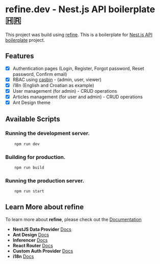 # refine.dev - Nest.js API boilerplate 🇭🇷


This project was build using [refine](https://github.com/refinedev/refine). This is a boilerplate for [Nest.js API boilerplate](https://github.com/poliath/nestjs-poliath-boilerplate) project. 

## Features

- [x] Authentication pages (Login, Register, Forgot password, Reset password, Confirm email)
- [x] RBAC using [casbin](https://github.com/casbin/casbin) - (admin, user, viewer)
- [x] i18n (English and Croatian as example)
- [x] User management (for admin) - CRUD operations 
- [x] Articles management (for user and admin) - CRUD operations
- [x] Ant Design theme

## Available Scripts

### Running the development server.

```bash
    npm run dev
```

### Building for production.

```bash
    npm run build
```

### Running the production server.

```bash
    npm run start
```

## Learn More about refine

To learn more about **refine**, please check out the [Documentation](https://refine.dev/docs)

- **NestJS Data Provider** [Docs](https://refine.dev/docs/core/providers/data-provider/#overview)
- **Ant Design** [Docs](https://refine.dev/docs/ui-frameworks/antd/tutorial/)
- **Inferencer** [Docs](https://refine.dev/docs/packages/documentation/inferencer)
- **React Router** [Docs](https://refine.dev/docs/core/providers/router-provider/)
- **Custom Auth Provider** [Docs](https://refine.dev/docs/core/providers/auth-provider/)
- **i18n** [Docs](https://refine.dev/docs/core/providers/i18n-provider/)

